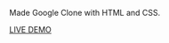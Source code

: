 Made Google Clone with HTML and CSS.

<a rel="stylesheet" href="https://blackk-beard.github.io/Google-Homepage/" target="blank"> LIVE DEMO </a>
